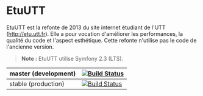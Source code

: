 EtuUTT
======

EtuUTT est la refonte de 2013 du site internet étudiant de l'UTT
(http://etu.utt.fr). Elle a pour vocation d'améliorer les performances,
la qualité du code et l'aspect esthétique. Cette refonte n'utilise pas
le code de l'ancienne version.

> **Note :** EtuUTT utilise Symfony 2.3 (LTS).

| master (development) | [![Build Status](https://travis-ci.org/ungdev/site-etu.svg?branch=master)](https://travis-ci.org/ungdev/site-etu/builds) |
|----------------------|--------------------------------------------------------------------------------------------------------------------------|
| stable (production)  | [![Build Status](https://travis-ci.org/ungdev/site-etu.svg?branch=stable)](https://travis-ci.org/ungdev/site-etu/builds) |